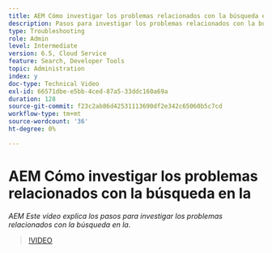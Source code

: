 ```yaml
---
title: AEM Cómo investigar los problemas relacionados con la búsqueda en la
description: Pasos para investigar los problemas relacionados con la búsqueda
type: Troubleshooting
role: Admin
level: Intermediate
version: 6.5, Cloud Service
feature: Search, Developer Tools
topic: Administration
index: y
doc-type: Technical Video
exl-id: 66571dbe-e5bb-4ced-87a5-33ddc160a69a
duration: 128
source-git-commit: f23c2ab86d42531113690df2e342c65060b5c7cd
workflow-type: tm+mt
source-wordcount: '36'
ht-degree: 0%

---
```


# AEM Cómo investigar los problemas relacionados con la búsqueda en la

*AEM Este vídeo explica los pasos para investigar los problemas relacionados con la búsqueda en la.*

>[!VIDEO](https://video.tv.adobe.com/v/335467?quality=12&learn=on)
